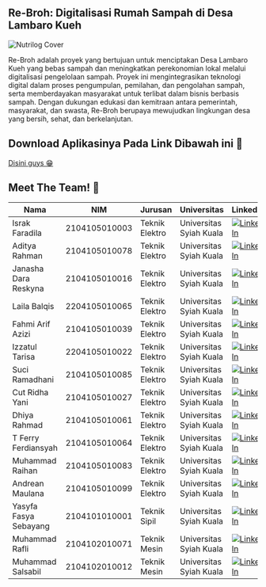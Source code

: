 ## Re-Broh: Digitalisasi Rumah Sampah di Desa Lambaro Kueh 

![Nutrilog Cover](https://github.com/Re-Broh/Re-Broh-App/blob/81a4930432b5330cb3ed5ea223b3994bb1913cb5/SPANDUK%20PPK%20OMAWA.png)

Re-Broh adalah proyek yang bertujuan untuk menciptakan Desa Lambaro Kueh yang bebas sampah dan meningkatkan perekonomian lokal melalui digitalisasi pengelolaan sampah. Proyek ini mengintegrasikan teknologi digital dalam proses pengumpulan, pemilahan, dan pengolahan sampah, serta memberdayakan masyarakat untuk terlibat dalam bisnis berbasis sampah. Dengan dukungan edukasi dan kemitraan antara pemerintah, masyarakat, dan swasta, Re-Broh berupaya mewujudkan lingkungan desa yang bersih, sehat, dan berkelanjutan. 

## Download Aplikasinya Pada Link Dibawah ini 🤩
[Disini guys 😁](https://drive.google.com/file/d/1gzGFeGpWcIlTLI_JRfiJx1_q3EtyU6HY/view?usp=sharing)

## Meet The Team! 👋

| Nama | NIM | Jurusan | Universitas | LinkedIn |
| ----- | ----- | ----- | ----- | ----- |
| Israk Faradila | 2104105010003 | Teknik Elektro | Universitas Syiah Kuala | [![LinkedIn](https://img.shields.io/badge/LinkedIn-0077B5?style=for-the-badge&logo=linkedin&logoColor=white)](https://www.linkedin.com/in/israk-faradila-9894471a2/) |
| Aditya Rahman | 2104105010078 | Teknik Elektro | Universitas Syiah Kuala | [![LinkedIn](https://img.shields.io/badge/LinkedIn-0077B5?style=for-the-badge&logo=linkedin&logoColor=white)](http://www.linkedin.com/in/adityarahman16) |
| Janasha Dara Reskyna | 2104105010016 | Teknik Elektro | Universitas Syiah Kuala | [![LinkedIn](https://img.shields.io/badge/LinkedIn-0077B5?style=for-the-badge&logo=linkedin&logoColor=white)](http://www.linkedin.com/in/janashadara) |
| Laila Balqis | 2204105010065 | Teknik Elektro | Universitas Syiah Kuala | [![LinkedIn](https://img.shields.io/badge/LinkedIn-0077B5?style=for-the-badge&logo=linkedin&logoColor=white)](http://linkedin.com/in/lailabalqis) |
| Fahmi Arif Azizi | 2104105010039 | Teknik Elektro | Universitas Syiah Kuala | [![LinkedIn](https://img.shields.io/badge/LinkedIn-0077B5?style=for-the-badge&logo=linkedin&logoColor=white)](https://www.linkedin.com/in/fahmi-arif-azizi-796378273) |
| Izzatul Tarisa | 2204105010022 | Teknik Elektro | Universitas Syiah Kuala | [![LinkedIn](https://img.shields.io/badge/LinkedIn-0077B5?style=for-the-badge&logo=linkedin&logoColor=white)](https://www.linkedin.com/in/izzatultarisa) |
| Suci Ramadhani | 2104105010085 | Teknik Elektro | Universitas Syiah Kuala | [![LinkedIn](https://img.shields.io/badge/LinkedIn-0077B5?style=for-the-badge&logo=linkedin&logoColor=white)](https://www.linkedin.com/in/suciramadhani10) |
| Cut Ridha Yani | 2104105010027 | Teknik Elektro | Universitas Syiah Kuala | [![LinkedIn](https://img.shields.io/badge/LinkedIn-0077B5?style=for-the-badge&logo=linkedin&logoColor=white)](http://www.linkedin.com/in/cutridhayani) |
| Dhiya Rahmad | 2104105010061 | Teknik Elektro | Universitas Syiah Kuala | [![LinkedIn](https://img.shields.io/badge/LinkedIn-0077B5?style=for-the-badge&logo=linkedin&logoColor=white)](https://www.linkedin.com/in/dhiya-rahmad-usk) |
| T Ferry Ferdiansyah | 2104105010064 | Teknik Elektro | Universitas Syiah Kuala | [![LinkedIn](https://img.shields.io/badge/LinkedIn-0077B5?style=for-the-badge&logo=linkedin&logoColor=white)](https://www.linkedin.com/in/t-ferry-ferdiansyah-63a069209?trk=contact-info) |
| Muhammad Raihan | 2104105010083 | Teknik Elektro | Universitas Syiah Kuala | [![LinkedIn](https://img.shields.io/badge/LinkedIn-0077B5?style=for-the-badge&logo=linkedin&logoColor=white)](https://linkedin.com/in/muhammad-raihan22) |
| Andrean Maulana | 2104105010099 | Teknik Elektro | Universitas Syiah Kuala | [![LinkedIn](https://img.shields.io/badge/LinkedIn-0077B5?style=for-the-badge&logo=linkedin&logoColor=white)](https://id.linkedin.com/in/andrean-maulana-30704a327) |
| Yasyfa Fasya Sebayang | 2104101010001 | Teknik Sipil | Universitas Syiah Kuala | [![LinkedIn](https://img.shields.io/badge/LinkedIn-0077B5?style=for-the-badge&logo=linkedin&logoColor=white)](https://www.linkedin.com/in/suciramadhani10) |
| Muhammad Rafli | 2104102010071 | Teknik Mesin | Universitas Syiah Kuala | [![LinkedIn](https://img.shields.io/badge/LinkedIn-0077B5?style=for-the-badge&logo=linkedin&logoColor=white)](https://www.linkedin.com/in/suciramadhani10) |
| Muhammad Salsabil | 2104102010012 | Teknik Mesin | Universitas Syiah Kuala | [![LinkedIn](https://img.shields.io/badge/LinkedIn-0077B5?style=for-the-badge&logo=linkedin&logoColor=white)](https://www.linkedin.com/in/suciramadhani10) |
